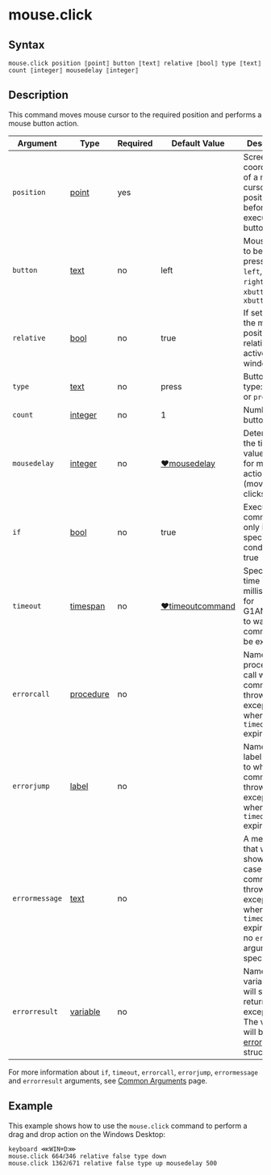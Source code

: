 # mouse.click

## Syntax

```G1ANT
mouse.click position ⟦point⟧ button ⟦text⟧ relative ⟦bool⟧ type ⟦text⟧ count ⟦integer⟧ mousedelay ⟦integer⟧
```

## Description

This command moves mouse cursor to the required position and performs a mouse button action.

| Argument | Type | Required | Default Value | Description |
| -------- | ---- | -------- | ------------- | ----------- |
|`position`| [point](https://github.com/G1ANT-Robot/G1ANT.Manual/blob/master/G1ANT-Language/Structures/point.md) | yes |  | Screen coordinates of a mouse cursor position before executing a button click |
|`button`| [text](G1ANT.Language/G1ANT.Language/Structures/TextStructure.md) | no | left | Mouse button to be pressed: `left`, `middle`, `right`, `xbutton1` or `xbutton2` |
|`relative`| [bool](G1ANT.Language/G1ANT.Language/Structures/BooleanStructure.md) | no | true | If set to true, the mouse position is relative to the active window |
|`type`| [text](G1ANT.Language/G1ANT.Language/Structures/TextStructure.md) | no | press | Button action type: `down`, `up` or `press` |
|`count`| [integer](G1ANT.Language/G1ANT.Language/Structures/IntegerStructure.md) | no | 1 | Number of button clicks |
|`mousedelay`| [integer](G1ANT.Language/G1ANT.Language/Structures/IntegerStructure.md) | no | [♥mousedelay](G1ANT.Language/G1ANT.Addon.Core/Variables/MouseDelayVariable.md) | Determines the time value (in ms) for mouse actions (moves or clicks) |
| `if`           | [bool](G1ANT.Language/G1ANT.Language/Structures/BooleanStructure.md) | no       | true                                                        | Executes the command only if a specified condition is true   |
| `timeout`      | [timespan](G1ANT.Language/G1ANT.Language/Structures/TimeSpanStructure.md) | no       | [♥timeoutcommand](G1ANT.Language/G1ANT.Addon.Core/Variables/TimeoutCommandVariable.md) | Specifies time in milliseconds for G1ANT.Robot to wait for the command to be executed |
| `errorcall`    | [procedure](G1ANT.Language/G1ANT.Language/Structures/ProcedureStructure.md) | no       |                                                             | Name of a procedure to call when the command throws an exception or when a given `timeout` expires |
| `errorjump`    | [label](G1ANT.Language/G1ANT.Language/Structures/LabelStructure.md) | no       |                                                             | Name of the label to jump to when the command throws an exception or when a given `timeout` expires |
| `errormessage` | [text](G1ANT.Language/G1ANT.Language/Structures/TextStructure.md) | no       |                                                             | A message that will be shown in case the command throws an exception or when a given `timeout` expires, and no `errorjump` argument is specified |
| `errorresult`  | [variable](G1ANT.Language/G1ANT.Language/Structures/VariableStructure.md) | no       |                                                             | Name of a variable that will store the returned exception. The variable will be of [error](G1ANT.Language/G1ANT.Language/Structures/ErrorStructure.md) structure  |

For more information about `if`, `timeout`, `errorcall`, `errorjump`, `errormessage` and `errorresult` arguments, see [Common Arguments](G1ANT.Manual/appendices/common-arguments.md) page.

## Example

This example shows how to use the `mouse.click` command to perform a drag and drop action on the Windows Desktop:

```G1ANT
keyboard ⋘WIN+D⋙
mouse.click 664⫽346 relative false type down
mouse.click 1362⫽671 relative false type up mousedelay 500
```

